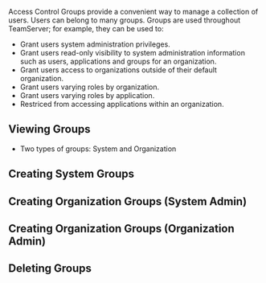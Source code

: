 <!--
title: "Creating, Managing and Deleting Access Control Groups"
description: "Creating, Managing and Deleting Access Control Groups"
-->

Access Control Groups provide a convenient way to manage a collection of users. Users can belong to many groups. Groups are used throughout TeamServer; for example, they can be used to:

* Grant users system administration privileges.
* Grant users read-only visibility to system administration information such as users, applications and groups for an organization.
* Grant users access to organizations outside of their default organization. 
* Grant users varying roles by organization.
* Grant users varying roles by application. 
* Restriced from accessing applications within an organization.

## Viewing Groups
* Two types of groups: System and Organization

## Creating System Groups

## Creating Organization Groups (System Admin)

## Creating Organization Groups (Organization Admin)

## Deleting Groups


